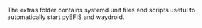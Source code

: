The extras folder contains systemd unit files and scripts useful to automatically start pyEFIS and waydroid.
